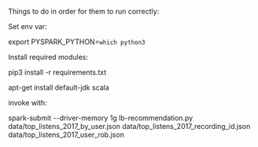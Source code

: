 Things to do in order for them to run correctly:

Set env var:

export PYSPARK_PYTHON=`which python3`

Install required modules:

pip3 install -r requirements.txt

apt-get install default-jdk scala


invoke with:

spark-submit --driver-memory 1g lb-recommendation.py data/top_listens_2017_by_user.json data/top_listens_2017_recording_id.json data/top_listens_2017_user_rob.json
